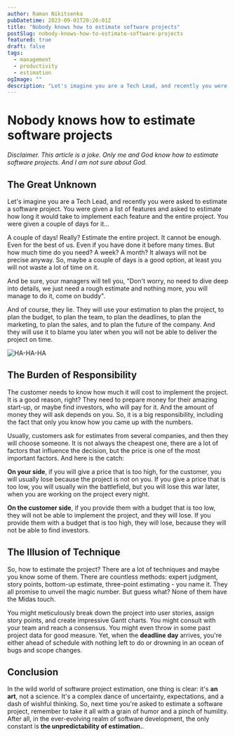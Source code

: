 ```yaml
---
author: Raman Nikitsenka
pubDatetime: 2023-09-01T20:26:01Z
title: "Nobody knows how to estimate software projects"
postSlug: nobody-knows-how-to-estimate-software-projects
featured: true
draft: false
tags:
  - management
  - productivity
  - estimation
ogImage: ""
description: "Let's imagine you are a Tech Lead, and recently you were asked to estimate a software project. You were given a list of features and asked to estimate how long it would take to implement each feature and the entire project. You were given a couple of days for it."
---
```


# Nobody knows how to estimate software projects

_Disclaimer. This article is a joke. Only me and God know how to estimate software projects. And I am not sure about God._

## The Great Unknown

Let's imagine you are a Tech Lead, and recently you were asked to estimate a software project. You were given a list of features and asked to estimate how long it would take to implement each feature and the entire project. You were given a couple of days for it...

A couple of days! Really? Estimate the entire project. It cannot be enough. Even for the best of us. Even if you have done it before many times. But how much time do you need? A week? A month? It always will not be precise anyway. So, maybe a couple of days is a good option, at least you will not waste a lot of time on it.

And be sure, your managers will tell you, "Don't worry, no need to dive deep into details, we just need a rough estimate and nothing more, you will manage to do it, come on buddy".

And of course, they lie. They will use your estimation to plan the project, to plan the budget, to plan the team, to plan the deadlines, to plan the marketing, to plan the sales, and to plan the future of the company. And they will use it to blame you later when you will not be able to deliver the project on time.

![HA-HA-HA](https://dev-to-uploads.s3.amazonaws.com/uploads/articles/zvokami4cfq865dahoil.png)

## The Burden of Responsibility

The customer needs to know how much it will cost to implement the project. It is a good reason, right? They need to prepare money for their amazing start-up, or maybe find investors, who will pay for it. And the amount of money they will ask depends on you. So, it is a big responsibility, including the fact that only you know how you came up with the numbers.

Usually, customers ask for estimates from several companies, and then they will choose someone. It is not always the cheapest one, there are a lot of factors that influence the decision, but the price is one of the most important factors. And here is the catch:

**On your side**, if you will give a price that is too high, for the customer, you will usually lose because the project is not on you. If you give a price that is too low, you will usually win the battlefield, but you will lose this war later, when you are working on the project every night.

**On the customer side**, if you provide them with a budget that is too low, they will not be able to implement the project, and they will lose. If you provide them with a budget that is too high, they will lose, because they will not be able to find investors.

## The Illusion of Technique

So, how to estimate the project? There are a lot of techniques and maybe you know some of them. There are countless methods: expert judgment, story points, bottom-up estimate, three-point estimating - you name it. They all promise to unveil the magic number. But guess what? None of them have the Midas touch.

You might meticulously break down the project into user stories, assign story points, and create impressive Gantt charts. You might consult with your team and reach a consensus. You might even throw in some past project data for good measure. Yet, when the **deadline day** arrives, you're either ahead of schedule with nothing left to do or drowning in an ocean of bugs and scope changes.

## Conclusion

In the wild world of software project estimation, one thing is clear: it's **an art**, not a science. It's a complex dance of uncertainty, expectations, and a dash of wishful thinking. So, next time you're asked to estimate a software project, remember to take it all with a grain of humor and a pinch of humility. After all, in the ever-evolving realm of software development, the only constant is **the unpredictability of estimation.**.
